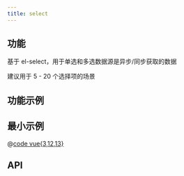 ```yaml
---
title: select
---
```


## 功能

基于 el-select，用于单选和多选数据源是异步/同步获取的数据

建议用于 5 - 20 个选择项的场景

## 功能示例

<Example />

## 最小示例

@[code vue{3,12,13}](@/components/select/docs/simple.vue)

## API

<Usage />

<script setup>
import Example from "@/components/select/docs/example.vue";
import Usage from "@/components/select/docs/usage.vue";
</script>